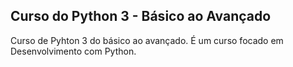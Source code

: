 ## Curso do Python 3 - Básico ao Avançado

Curso de Pyhton 3 do básico ao avançado.
É um curso focado em Desenvolvimento com Python.




